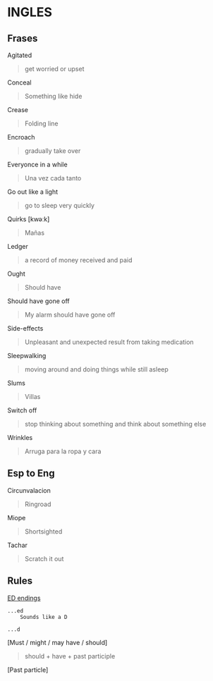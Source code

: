 # INGLES

## Frases

Agitated
> get worried or upset

Conceal
> Something like hide 

Crease
> Folding line

Encroach
> gradually take over

Everyonce in a while
> Una vez cada tanto

Go out like a light
> go to sleep very quickly

Quirks  [kwəːk]
> Mañas

Ledger   
> a record of money received and paid

Ought
> Should have

Should have gone off
> My alarm should have gone off 

Side-effects
> Unpleasant and unexpected result from taking medication

Sleepwalking
> moving around and doing things while still asleep

Slums
> Villas

Switch off
> stop thinking about something and think about something else

Wrinkles
> Arruga para la ropa y cara

## Esp to Eng

Circunvalacion
> Ringroad

Miope
> Shortsighted

Tachar
> Scratch it out


## Rules

[ED endings](https://englishforeveryone.org/PDFs/Pronouncing%20ED%20endings.pdf)

    ...ed
        Sounds like a D

    ...d

[Must / might / may have / should]

> should + have + past participle

[Past particle]
